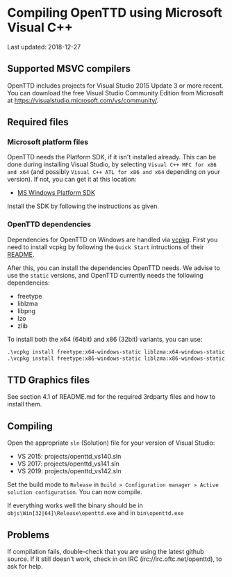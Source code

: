 # Compiling OpenTTD using Microsoft Visual C++

Last updated: 2018-12-27

## Supported MSVC compilers

OpenTTD includes projects for Visual Studio 2015 Update 3 or more recent.
You can download the free Visual Studio Community Edition from Microsoft at
https://visualstudio.microsoft.com/vs/community/.

## Required files

### Microsoft platform files

OpenTTD needs the Platform SDK, if it isn't installed already. This can be
done during installing Visual Studio, by selecting
`Visual C++ MFC for x86 and x64` (and possibly
`Visual C++ ATL for x86 and x64` depending on your version). If not, you
can get it at this location:

- [MS Windows Platform SDK](https://developer.microsoft.com/en-US/windows/downloads/windows-10-sdk)

Install the SDK by following the instructions as given.

### OpenTTD dependencies

Dependencies for OpenTTD on Windows are handled via
[vcpkg](https://github.com/Microsoft/vcpkg/). First you need to install vcpkg
by following the `Quick Start` intructions of their
[README](https://github.com/Microsoft/vcpkg/blob/master/README.md).

After this, you can install the dependencies OpenTTD needs. We advise to use
the `static` versions, and OpenTTD currently needs the following dependencies:

- freetype
- liblzma
- libpng
- lzo
- zlib

To install both the x64 (64bit) and x86 (32bit) variants, you can use:

```ps
.\vcpkg install freetype:x64-windows-static liblzma:x64-windows-static libpng:x64-windows-static lzo:x64-windows-static zlib:x64-windows-static
.\vcpkg install freetype:x86-windows-static liblzma:x86-windows-static libpng:x86-windows-static lzo:x86-windows-static zlib:x86-windows-static
```

## TTD Graphics files

See section 4.1 of README.md for the required 3rdparty files and how to install them.

## Compiling

Open the appropriate `sln` (Solution) file for your version of Visual Studio:

- VS 2015: projects/openttd_vs140.sln
- VS 2017: projects/openttd_vs141.sln
- VS 2019: projects/openttd_vs142.sln

Set the build mode to `Release` in
`Build > Configuration manager > Active solution configuration`.
You can now compile.

If everything works well the binary should be in `objs\Win[32|64]\Release\openttd.exe`
and in `bin\openttd.exe`

## Problems

If compilation fails, double-check that you are using the latest github
source. If it still doesn't work, check in on IRC (irc://irc.oftc.net/openttd),
to ask for help.
